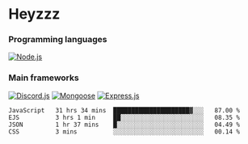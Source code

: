 # Heyzzz  

### Programming languages  

[![Node.js](https://img.shields.io/badge/-Node.js-262626?style=for-the-badge)](https://nodejs.org/ru)

### Main frameworks

[![Discord.js](https://img.shields.io/badge/-Discord.js-262626?style=for-the-badge)](https://www.npmjs.com/package/discord.js) [![Mongoose](https://img.shields.io/badge/-Mongoose-262626?style=for-the-badge)](https://www.npmjs.com/package/mongoose) [![Express.js](https://img.shields.io/badge/-Express.js-262626?style=for-the-badge)](https://www.npmjs.com/package/express)
<!--START_SECTION:waka-->
```text
JavaScript   31 hrs 34 mins  █████████████████████▓░░░   87.00 % 
EJS          3 hrs 1 min     ██░░░░░░░░░░░░░░░░░░░░░░░   08.35 % 
JSON         1 hr 37 mins    █░░░░░░░░░░░░░░░░░░░░░░░░   04.49 % 
CSS          3 mins          ░░░░░░░░░░░░░░░░░░░░░░░░░   00.14 % 
```
<!--END_SECTION:waka-->
